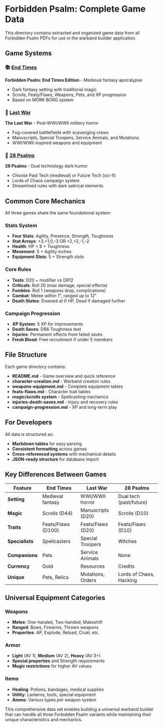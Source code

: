 # Forbidden Psalm: Complete Game Data

This directory contains extracted and organized game data from all Forbidden Psalm PDFs for use in the warband builder application.

## Game Systems

### 📚 [End Times](./end-times/)
**Forbidden Psalm: End Times Edition** - Medieval fantasy apocalypse
- Dark fantasy setting with traditional magic
- Scrolls, Feats/Flaws, Weapons, Pets, and XP progression
- Based on MÖRK BORG system

### 🔫 [Last War](./last-war/)
**The Last War** - Post-WWI/WWII military horror
- Fog-covered battlefields with scavenging crews
- Manuscripts, Special Troopers, Service Animals, and Mutations
- WWI/WWII inspired weapons and equipment

### 🤖 [28 Psalms](./28-psalms/)
**28 Psalms** - Dual technology dark humor
- Choose Past Tech (medieval) or Future Tech (sci-fi)
- Lords of Chaos campaign system
- Streamlined rules with dark satirical elements

## Common Core Mechanics

All three games share the same foundational system:

### Stats System
- **Four Stats**: Agility, Presence, Strength, Toughness
- **Stat Arrays**: +3,+1,0,-3 OR +2,+2,-1,-2
- **Health**: HP = 8 + Toughness
- **Movement**: 5 + Agility inches
- **Equipment Slots**: 5 + Strength slots

### Core Rules
- **Tests**: D20 + modifier vs DR12
- **Criticals**: Roll 20 (max damage, special effects)
- **Fumbles**: Roll 1 (weapons drop, complications)
- **Combat**: Melee within 1", ranged up to 12"
- **Death States**: Downed at 0 HP, Dead if damaged further

### Campaign Progression
- **XP System**: 5 XP for improvements
- **Death Saves**: DR6 Toughness test
- **Injuries**: Permanent effects from failed saves
- **Fresh Blood**: Free recruitment if under 5 members

## File Structure

Each game directory contains:
- **README.md** - Game overview and quick reference
- **character-creation.md** - Warband creation rules
- **weapons-equipment.md** - Complete equipment tables
- **feats-flaws.md** - Character trait tables
- **magic/scrolls system** - Spellcasting mechanics
- **injuries-death-saves.md** - Injury and recovery rules
- **campaign-progression.md** - XP and long-term play

## For Developers

All data is structured as:
- **Markdown tables** for easy parsing
- **Consistent formatting** across games
- **Cross-referenced systems** with mechanical details
- **JSON-ready structure** for database import

## Key Differences Between Games

| Feature | End Times | Last War | 28 Psalms |
|---------|-----------|----------|-----------|
| **Setting** | Medieval fantasy | WWI/WWII horror | Dual tech (past/future) |
| **Magic** | Scrolls (D44) | Manuscripts (D20) | Scrolls (D10) |
| **Traits** | Feats/Flaws (D100) | Feats/Flaws (D20) | Feats/Flaws (D10) |
| **Specialists** | Spellcasters | Special Troopers | Witches |
| **Companions** | Pets | Service Animals | None |
| **Currency** | Gold | Resources | Credits |
| **Unique** | Pets, Relics | Mutations, Orders | Lords of Chaos, Hacking |

## Universal Equipment Categories

### Weapons
- **Melee**: One-handed, Two-handed, Makeshift
- **Ranged**: Bows, Firearms, Thrown weapons
- **Properties**: AP, Explode, Reload, Cruel, etc.

### Armor
- **Light** (AV 1), **Medium** (AV 2), **Heavy** (AV 3+)
- **Special properties** and Strength requirements
- **Magic restrictions** for higher AV values

### Items
- **Healing**: Potions, bandages, medical supplies
- **Utility**: Lanterns, tools, special equipment
- **Ammo**: Various types per weapon system

This comprehensive data set enables building a universal warband builder that can handle all three Forbidden Psalm variants while maintaining their unique characteristics and mechanics.
